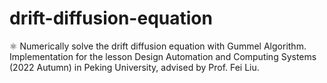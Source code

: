 # drift-diffusion-equation
⚛  Numerically solve the drift diffusion equation with Gummel Algorithm. Implementation for the lesson Design Automation and Computing Systems (2022 Autumn) in Peking University, advised by Prof. Fei Liu.
